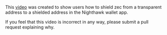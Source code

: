 This [video](https://twitter.com/iansagstette/status/1543971796059394048) was created to show users how to shield zec from a transparent address to a shielded address in the Nighthawk wallet app.

If you feel that this video is incorrect in any way, please submit a pull request explaining why.
